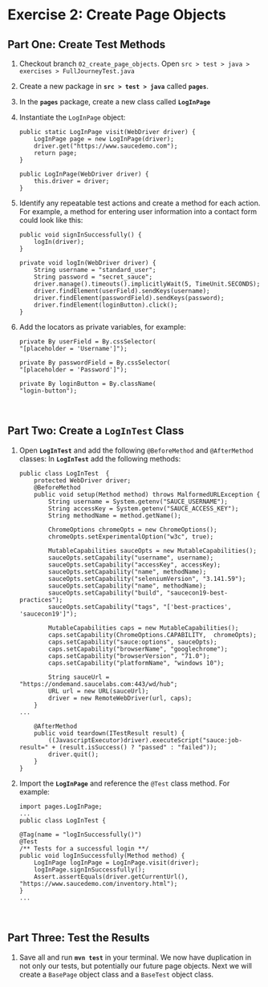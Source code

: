 # Exercise 2: Create Page Objects

## Part One: Create Test Methods
1. Checkout branch `02_create_page_objects`. Open `src > test > java > exercises > FullJourneyTest.java`
2. Create a new package in **`src > test > java`** called **`pages`**. 
3. In the **`pages`** package, create a new class called **`LogInPage`**
4. Instantiate the `LogInPage` object:
    ```
    public static LogInPage visit(WebDriver driver) {
        LogInPage page = new LogInPage(driver);
        driver.get("https://www.saucedemo.com");
        return page;
    }
    
    public LogInPage(WebDriver driver) {
        this.driver = driver;
    }
    ```
5. Identify any repeatable test actions and create a method for each action. For example, a method for entering user information into a contact form could look like this:
    ```
    public void signInSuccessfully() {
        logIn(driver);
    }
    
    private void logIn(WebDriver driver) {
        String username = "standard_user";
        String password = "secret_sauce";
        driver.manage().timeouts().implicitlyWait(5, TimeUnit.SECONDS);
        driver.findElement(userField).sendKeys(username);
        driver.findElement(passwordField).sendKeys(password);
        driver.findElement(loginButton).click();
    } 
    ```
6. Add the locators as private variables, for example:
    ```
    private By userField = By.cssSelector(
    "[placeholder = 'Username']");
    
    private By passwordField = By.cssSelector(
    "[placeholder = 'Password']");
    
    private By loginButton = By.className(
    "login-button");
    ```
    
    <br />
    
## Part Two: Create a `LogInTest` Class
1. Open **`LogInTest`** and add the following `@BeforeMethod` and `@AfterMethod` classes:
    In **`LogInTest`** add the following methods:
    ```
    public class LogInTest  {
        protected WebDriver driver;
        @BeforeMethod
        public void setup(Method method) throws MalformedURLException {
            String username = System.getenv("SAUCE_USERNAME");
            String accessKey = System.getenv("SAUCE_ACCESS_KEY");
            String methodName = method.getName();
    
            ChromeOptions chromeOpts = new ChromeOptions();
            chromeOpts.setExperimentalOption("w3c", true);
    
            MutableCapabilities sauceOpts = new MutableCapabilities();
            sauceOpts.setCapability("username", username);
            sauceOpts.setCapability("accessKey", accessKey);
            sauceOpts.setCapability("name", methodName);
            sauceOpts.setCapability("seleniumVersion", "3.141.59");
            sauceOpts.setCapability("name", methodName);
            sauceOpts.setCapability("build", "saucecon19-best-practices");
            sauceOpts.setCapability("tags", "['best-practices', 'saucecon19']");
    
            MutableCapabilities caps = new MutableCapabilities();
            caps.setCapability(ChromeOptions.CAPABILITY,  chromeOpts);
            caps.setCapability("sauce:options", sauceOpts);
            caps.setCapability("browserName", "googlechrome");
            caps.setCapability("browserVersion", "71.0");
            caps.setCapability("platformName", "windows 10");
    
            String sauceUrl = "https://ondemand.saucelabs.com:443/wd/hub";
            URL url = new URL(sauceUrl);
            driver = new RemoteWebDriver(url, caps);
        }
    ...
    
        @AfterMethod
        public void teardown(ITestResult result) {
            ((JavascriptExecutor)driver).executeScript("sauce:job-result=" + (result.isSuccess() ? "passed" : "failed"));
            driver.quit();
        }
    }
    ```
2. Import the **`LogInPage`** and reference the `@Test` class method. For example:
    ```
    import pages.LogInPage;
    ...
    public class LogInTest {
        
    @Tag(name = "logInSuccessfully()")
    @Test
    /** Tests for a successful login **/
    public void logInSuccessfully(Method method) {
        LogInPage logInPage = LogInPage.visit(driver);
        logInPage.signInSuccessfully();
        Assert.assertEquals(driver.getCurrentUrl(), "https://www.saucedemo.com/inventory.html");
    }
    ...
    ```
<br />

## Part Three: Test the Results
1. Save all and run **`mvn test`** in your terminal. We now have duplication in not only our tests, but potentially our future page objects. Next we will create a `BasePage` object class and a `BaseTest` object class.